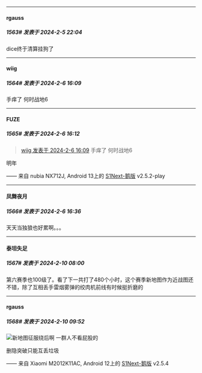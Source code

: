 *****

####  rgauss  
##### 1563#       发表于 2024-2-5 22:04

dice终于清算挂狗了


*****

####  wiig  
##### 1564#       发表于 2024-2-6 16:09

手痒了 何时战地6

*****

####  FUZE  
##### 1565#       发表于 2024-2-6 16:12

<blockquote><a href="httphttps://bbs.saraba1st.com/2b/forum.php?mod=redirect&amp;goto=findpost&amp;pid=63898661&amp;ptid=1983526" target="_blank">wiig 发表于 2024-2-6 16:09</a>
手痒了 何时战地6</blockquote>
明年

—— 来自 nubia NX712J, Android 13上的 [S1Next-鹅版](https://github.com/ykrank/S1-Next/releases) v2.5.2-play


*****

####  凤舞夜月  
##### 1566#       发表于 2024-2-6 16:36

天天当独狼也好累啊。。。

*****

####  泰坦失足  
##### 1567#       发表于 2024-2-10 08:00

第六赛季也100级了。看了下一共打了480个小时，这个赛季新地图作为近战图还不错，除了互相丢手雷烟雾弹的绞肉机前线有时候挺折磨的


*****

####  rgauss  
##### 1568#       发表于 2024-2-10 09:52

<img src="https://static.saraba1st.com/image/smiley/face2017/020.png" referrerpolicy="no-referrer">新地图征服绕后啊 一群人不看屁股的

删隐突破只能互丢垃圾

—— 来自 Xiaomi M2012K11AC, Android 12上的 [S1Next-鹅版](https://github.com/ykrank/S1-Next/releases) v2.5.4

